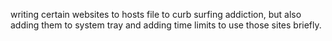 writing certain websites to hosts file to curb surfing addiction, but also adding them to system tray and adding time limits to use those sites briefly.
